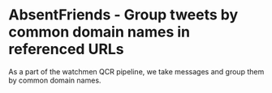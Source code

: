# AbsentFriends - Group tweets by common domain names in referenced URLs

As a part of the watchmen QCR pipeline, we take messages and group them by common domain names.

